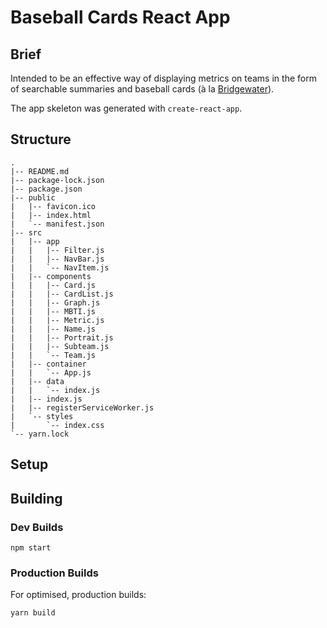 # Baseball Cards React App

## Brief

Intended to be an effective way of displaying metrics on teams in the form of searchable summaries and baseball cards (à la [Bridgewater](https://goo.gl/gPfeRB)).

The app skeleton was generated with `create-react-app`.

## Structure

```plaintext
.
|-- README.md
|-- package-lock.json
|-- package.json
|-- public
|   |-- favicon.ico
|   |-- index.html
|   `-- manifest.json
|-- src
|   |-- app
|   |   |-- Filter.js
|   |   |-- NavBar.js
|   |   `-- NavItem.js
|   |-- components
|   |   |-- Card.js
|   |   |-- CardList.js
|   |   |-- Graph.js
|   |   |-- MBTI.js
|   |   |-- Metric.js
|   |   |-- Name.js
|   |   |-- Portrait.js
|   |   |-- Subteam.js
|   |   `-- Team.js
|   |-- container
|   |   `-- App.js
|   |-- data
|   |   `-- index.js
|   |-- index.js
|   |-- registerServiceWorker.js
|   `-- styles
|       `-- index.css
`-- yarn.lock
```

## Setup

## Building

### Dev Builds

```plaintext
npm start
```

### Production Builds

For optimised, production builds:

```plaintext
yarn build
```
